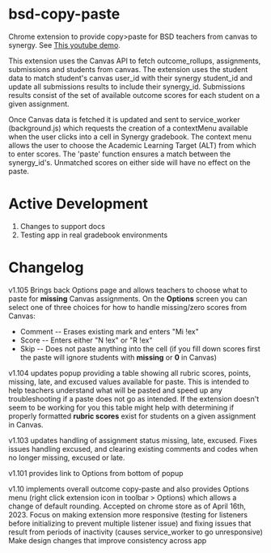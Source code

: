 # bsd-copy-paste
Chrome extension to provide copy>paste for BSD teachers from canvas to synergy. See [This youtube demo](https://youtu.be/ZI-WODo4dOI).

This extension uses the Canvas API to fetch outcome_rollups, assignments, submissions and students from canvas. The extension uses the student data to match student's canvas user_id with their synergy student_id and update all submissions results to include their synergy_id. Submissions results consist of the set of available outcome scores for each student on a given assignment.

Once Canvas data is fetched it is updated and sent to service_worker (background.js) which requests the creation of a contextMenu available when the user clicks into a cell in Synergy gradebook. The context menu allows the user to choose the Academic Learning Target (ALT) from which to enter scores. The 'paste' function ensures a match between the synergy_id's. Unmatched scores on either side will have no effect on the paste.

# Active Development

1. Changes to support docs
2. Testing app in real gradebook environments

# Changelog
v1.105 Brings back Options page and allows teachers to choose what to paste for **missing** Canvas assignments. On the **Options** screen you can select one of three choices for how to handle missing/zero scores from Canvas:
* Comment -- Erases existing mark and enters "Mi !ex"
* Score -- Enters either "N !ex" or "R !ex" 
* Skip -- Does not paste anything into the cell (if you fill down scores first the paste will ignore students with **missing** or **0** in Canvas)

v1.104 updates popup providing a table showing all rubric scores, points, missing, late, and excused values available for paste. This is intended to help teachers understand what will be pasted and speed up any troubleshooting if a paste does not go as intended. If the extension doesn't seem to be working for you this table might help with determining if properly formatted **rubric scores** exist for students on a given assignment in Canvas.

v1.103 updates handling of assignment status missing, late, excused. Fixes issues handling excused, and clearing existing comments and codes when no longer missing, excused or late.

v1.101 provides link to Options from bottom of popup

v1.10 implements overall outcome copy-paste and also provides Options menu (right click extension icon in toolbar > Options) which allows a change of default rounding. Accepted on chrome store as of April 16th, 2023. Focus on making extension more responsive (testing for listeners before initializing to prevent multiple listener issue) and fixing issues that result from periods of inactivity (causes service_worker to go unresponsive)
Make design changes that improve consistency across app